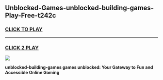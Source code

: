 
## Unblocked-Games-unblocked-building-games-Play-Free-t242c
<h3>
<a href="https://premium76.site?title=unblocked-building-games&ref=10A">CLICK TO PLAY</a></h3>
<hr>

<h3>
<a href="https://premium76.site?title=unblocked-building-games&ref=10A">CLICK 2 PLAY</a>
  
</h3>

<a href="https://premium76.site?title=unblocked-building-games&ref=10A"><img src="https://clearcache.store/games.png"></a>


**unblocked-building-games games unblocked: Your Gateway to Fun and Accessible Online Gaming**
